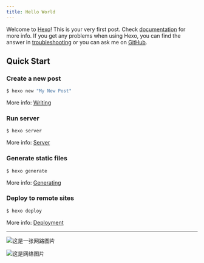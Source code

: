 ```yaml
---
title: Hello World
---
```

Welcome to [Hexo](https://hexo.io/)! This is your very first post. Check [documentation](https://hexo.io/docs/) for more info. If you get any problems when using Hexo, you can find the answer in [troubleshooting](https://hexo.io/docs/troubleshooting.html) or you can ask me on [GitHub](https://github.com/hexojs/hexo/issues).

## Quick Start

### Create a new post

``` bash
$ hexo new "My New Post"
```

More info: [Writing](https://hexo.io/docs/writing.html)

### Run server

``` bash
$ hexo server
```

More info: [Server](https://hexo.io/docs/server.html)

### Generate static files

``` bash
$ hexo generate
```

More info: [Generating](https://hexo.io/docs/generating.html)

### Deploy to remote sites

``` bash
$ hexo deploy
```

More info: [Deployment](https://hexo.io/docs/one-command-deployment.html)

--------
<img src="http://i0.hdslb.com/bfs/article/ce88c5a380a66a1881e637d50f138b9a5badd6a0.jpg" alt="这是一张网路图片">


![这是网络图片](http://i0.hdslb.com/bfs/article/ce88c5a380a66a1881e637d50f138b9a5badd6a0.jpg)

